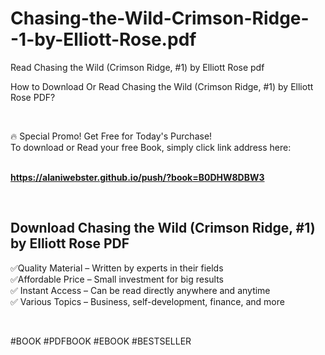 # Chasing-the-Wild-Crimson-Ridge--1-by-Elliott-Rose.pdf
Read Chasing the Wild (Crimson Ridge, #1) by Elliott Rose pdf
<p>How to Download Or Read Chasing the Wild (Crimson Ridge, #1) by Elliott Rose PDF?</p>
<p>&nbsp;</p>
<p>&#128293;  Special Promo! Get Free for Today's Purchase!<br />To download or Read your free Book, simply click link address here:&nbsp;<br />&nbsp;</p>
<p><a href="https://alaniwebster.github.io/push/?book=B0DHW8DBW3"><strong>https://alaniwebster.github.io/push/?book=B0DHW8DBW3</strong></a></p>
<p>&nbsp;</p>
<h2>Download Chasing the Wild (Crimson Ridge, #1) by Elliott Rose PDF</h2>
<p>&#x2705;Quality Material &ndash; Written by experts in their fields<br />&#x2705;Affordable Price &ndash; Small investment for big results<br />&#x2705; Instant Access &ndash; Can be read directly anywhere and anytime<br />&#x2705; Various Topics &ndash; Business, self-development, finance, and more</p>
<p>&nbsp;</p>
<p>#BOOK #PDFBOOK #EBOOK #BESTSELLER</p>
